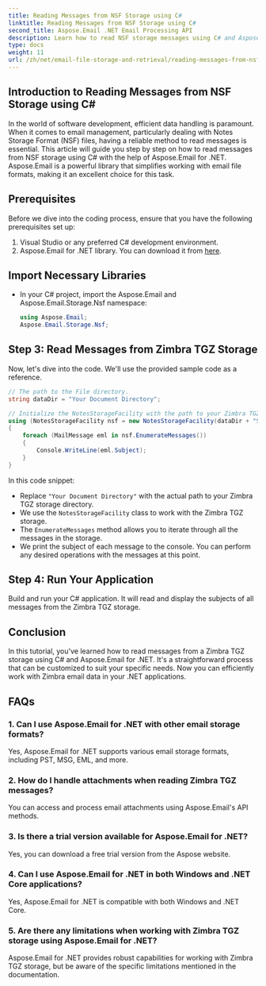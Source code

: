 ```yaml
---
title: Reading Messages from NSF Storage using C#
linktitle: Reading Messages from NSF Storage using C#
second_title: Aspose.Email .NET Email Processing API
description: Learn how to read NSF storage messages using C# and Aspose.Email for .NET. A step-by-step guide with code examples.
type: docs
weight: 11
url: /zh/net/email-file-storage-and-retrieval/reading-messages-from-nsf-storage-using-csharp/
---
```


## Introduction to Reading Messages from NSF Storage using C#

In the world of software development, efficient data handling is paramount. When it comes to email management, particularly dealing with Notes Storage Format (NSF) files, having a reliable method to read messages is essential. This article will guide you step by step on how to read messages from NSF storage using C# with the help of Aspose.Email for .NET. Aspose.Email is a powerful library that simplifies working with email file formats, making it an excellent choice for this task.

## Prerequisites

Before we dive into the coding process, ensure that you have the following prerequisites set up:

1. Visual Studio or any preferred C# development environment.
2. Aspose.Email for .NET library. You can download it from [here](https://releases.aspose.com/email/net).


## Import Necessary Libraries
- In your C# project, import the Aspose.Email and Aspose.Email.Storage.Nsf namespace:
    ```csharp
    using Aspose.Email;
	Aspose.Email.Storage.Nsf;
    ```

## Step 3: Read Messages from Zimbra TGZ Storage
Now, let's dive into the code. We'll use the provided sample code as a reference.

```csharp
// The path to the File directory.
string dataDir = "Your Document Directory";

// Initialize the NotesStorageFacility with the path to your Zimbra TGZ storage.
using (NotesStorageFacility nsf = new NotesStorageFacility(dataDir + "SampleNSF.nsf"))
{
    foreach (MailMessage eml in nsf.EnumerateMessages())
    {
        Console.WriteLine(eml.Subject);
    }
}
```

In this code snippet:
- Replace `"Your Document Directory"` with the actual path to your Zimbra TGZ storage directory.
- We use the `NotesStorageFacility` class to work with the Zimbra TGZ storage.
- The `EnumerateMessages` method allows you to iterate through all the messages in the storage.
- We print the subject of each message to the console. You can perform any desired operations with the messages at this point.

## Step 4: Run Your Application
Build and run your C# application. It will read and display the subjects of all messages from the Zimbra TGZ storage.

## Conclusion

In this tutorial, you've learned how to read messages from a Zimbra TGZ storage using C# and Aspose.Email for .NET. It's a straightforward process that can be customized to suit your specific needs. Now you can efficiently work with Zimbra email data in your .NET applications.

## FAQs

### 1. Can I use Aspose.Email for .NET with other email storage formats?
Yes, Aspose.Email for .NET supports various email storage formats, including PST, MSG, EML, and more.

### 2. How do I handle attachments when reading Zimbra TGZ messages?
You can access and process email attachments using Aspose.Email's API methods.

### 3. Is there a trial version available for Aspose.Email for .NET?
Yes, you can download a free trial version from the Aspose website.

### 4. Can I use Aspose.Email for .NET in both Windows and .NET Core applications?
Yes, Aspose.Email for .NET is compatible with both Windows and .NET Core.

### 5. Are there any limitations when working with Zimbra TGZ storage using Aspose.Email for .NET?
Aspose.Email for .NET provides robust capabilities for working with Zimbra TGZ storage, but be aware of the specific limitations mentioned in the documentation.